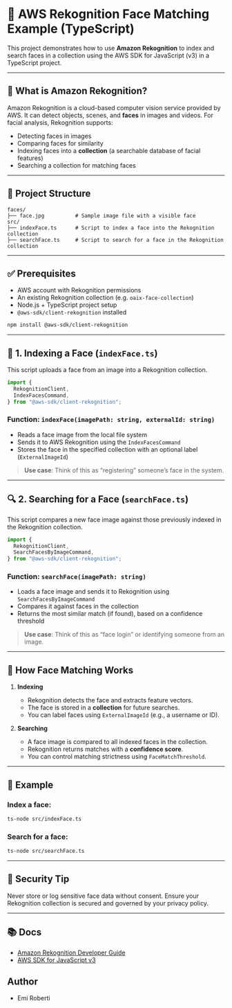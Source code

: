 # 🧠 AWS Rekognition Face Matching Example (TypeScript)

This project demonstrates how to use **Amazon Rekognition** to index and search faces in a collection using the AWS SDK for JavaScript (v3) in a TypeScript project.

---

## 📸 What is Amazon Rekognition?

Amazon Rekognition is a cloud-based computer vision service provided by AWS. It can detect objects, scenes, and **faces** in images and videos. For facial analysis, Rekognition supports:

- Detecting faces in images
- Comparing faces for similarity
- Indexing faces into a **collection** (a searchable database of facial features)
- Searching a collection for matching faces

---

## 📁 Project Structure

```
faces/
├── face.jpg          # Sample image file with a visible face
src/
├── indexFace.ts      # Script to index a face into the Rekognition collection
├── searchFace.ts     # Script to search for a face in the Rekognition collection
```

---

## ✅ Prerequisites

- AWS account with Rekognition permissions
- An existing Rekognition collection (e.g. `oaix-face-collection`)
- Node.js + TypeScript project setup
- `@aws-sdk/client-rekognition` installed

```bash
npm install @aws-sdk/client-rekognition
```

---

## 👤 1. Indexing a Face (`indexFace.ts`)

This script uploads a face from an image into a Rekognition collection.

```ts
import {
  RekognitionClient,
  IndexFacesCommand,
} from "@aws-sdk/client-rekognition";
```

### Function: `indexFace(imagePath: string, externalId: string)`

- Reads a face image from the local file system
- Sends it to AWS Rekognition using the `IndexFacesCommand`
- Stores the face in the specified collection with an optional label (`ExternalImageId`)

> **Use case**: Think of this as “registering” someone’s face in the system.

---

## 🔍 2. Searching for a Face (`searchFace.ts`)

This script compares a new face image against those previously indexed in the Rekognition collection.

```ts
import {
  RekognitionClient,
  SearchFacesByImageCommand,
} from "@aws-sdk/client-rekognition";
```

### Function: `searchFace(imagePath: string)`

- Loads a face image and sends it to Rekognition using `SearchFacesByImageCommand`
- Compares it against faces in the collection
- Returns the most similar match (if found), based on a confidence threshold

> **Use case**: Think of this as “face login” or identifying someone from an image.

---

## 🧠 How Face Matching Works

1. **Indexing**

   - Rekognition detects the face and extracts feature vectors.
   - The face is stored in a **collection** for future searches.
   - You can label faces using `ExternalImageId` (e.g., a username or ID).

2. **Searching**
   - A face image is compared to all indexed faces in the collection.
   - Rekognition returns matches with a **confidence score**.
   - You can control matching strictness using `FaceMatchThreshold`.

---

## 🧪 Example

### Index a face:

```bash
ts-node src/indexFace.ts
```

### Search for a face:

```bash
ts-node src/searchFace.ts
```

---

## 🔐 Security Tip

Never store or log sensitive face data without consent. Ensure your Rekognition collection is secured and governed by your privacy policy.

---

## 📚 Docs

- [Amazon Rekognition Developer Guide](https://docs.aws.amazon.com/rekognition/latest/dg/what-is.html)
- [AWS SDK for JavaScript v3](https://docs.aws.amazon.com/AWSJavaScriptSDK/v3/latest/clients/client-rekognition/index.html)

## Author

- Emi Roberti
